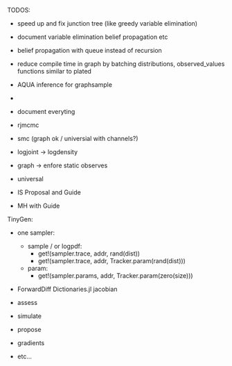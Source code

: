 TODOS:

- speed up and fix junction tree (like greedy variable elimination)
- document variable elimination belief propagation etc
- belief propagation with queue instead of recursion
- reduce compile time in graph by batching distributions, observed_values functions similar to plated

- AQUA inference for graphsample
- 
- document everyting


- rjmcmc
- smc (graph ok / universial with channels?)
- logjoint -> logdensity
- graph -> enfore static observes

- universal
- IS Proposal and Guide
- MH with Guide

TinyGen:
- one sampler:
  - sample / or logpdf:
    - get!(sampler.trace, addr, rand(dist))
    - get!(sampler.trace, addr, Tracker.param(rand(dist)))
  - param: 
    - get!(sampler.params, addr, Tracker.param(zero(size)))
- ForwardDiff Dictionaries.jl jacobian

- assess
- simulate
- propose
- gradients
- etc...